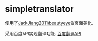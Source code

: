 # simpletranslator

使用了<a href="https://github.com/JackJiang2011/beautyeye">JackJiang2011/beautyeye</a>做页面美化.

采用百度API实现翻译功能.
<a href="http://developer.baidu.com/wiki/index.php?title=%E5%B8%AE%E5%8A%A9%E6%96%87%E6%A1%A3%E9%A6%96%E9%A1%B5/%E7%99%BE%E5%BA%A6%E7%BF%BB%E8%AF%91API">百度翻译API</a>



